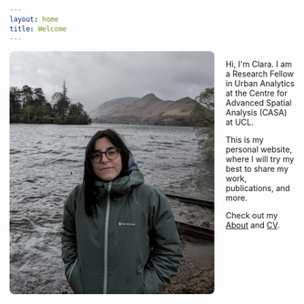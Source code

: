 ```yaml
---
layout: home
title: Welcome
---
```


<div style="display: flex; align-items: flex-start; gap: 20px; margin-bottom: 1.5rem;">
  <img src="/profile.jpg" alt="Profile photo" style="width: 360px; border-radius: 8px;">
  <div>
    <p>Hi, I'm Clara. I am a Research Fellow in Urban Analytics at the Centre for Advanced Spatial Analysis (CASA) at UCL.</p>
    <p>This is my personal website, where I will try my best to share my work, publications, and more.</p>
    <p>Check out my <a href="/about/">About</a> and <a href="/CV.pdf">CV</a>.</p>
  </div>
</div>

